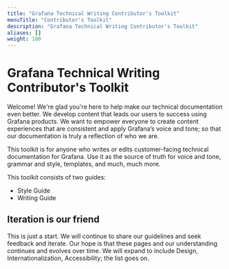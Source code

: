 ```yaml
---
title: "Grafana Technical Writing Contributor's Toolkit"
menuTitle: "Contributor's Toolkit"
description: "Grafana Technical Writing Contributor's Toolkit"
aliases: []
weight: 100
---
```


# Grafana Technical Writing Contributor's Toolkit

Welcome!
We're glad you're here to help make our technical documentation even better. We develop content that leads our users to success using Grafana products. We want to empower everyone to create content experiences that are consistent and apply Grafana’s voice and tone; so that our documentation is truly a reflection of who we are.

This toolkit is for anyone who writes or edits customer-facing technical documentation for Grafana. Use it as the source of truth for voice and tone, grammar and style, templates, and much, much more.

This toolkit consists of two guides:

* Style Guide
* Writing Guide

## Iteration is our friend

This is just a start. We will continue to share our guidelines and seek feedback and iterate. Our hope is that these pages and our understanding continues and evolves over time. We will expand to include Design, Internationalization, Accessibility; the list goes on.


